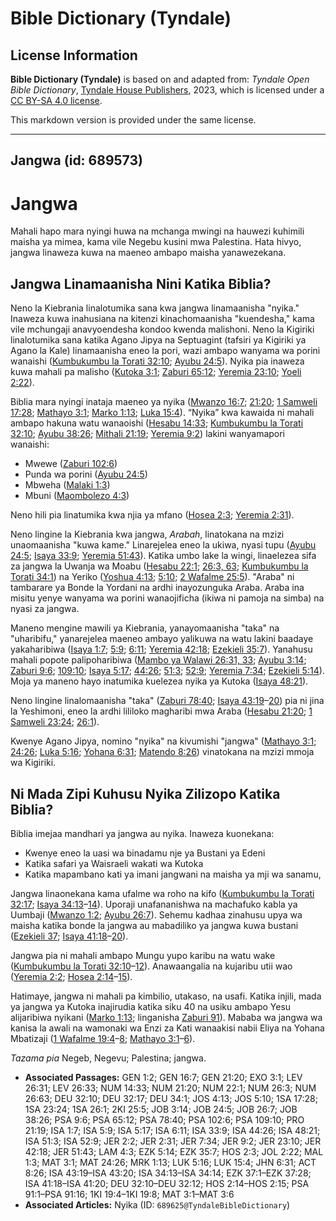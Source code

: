 # Bible Dictionary (Tyndale)

## License Information

**Bible Dictionary (Tyndale)** is based on and adapted from: _Tyndale Open Bible Dictionary_, [Tyndale House Publishers](https://tyndaleopenresources.com/), 2023, which is licensed under a [CC BY-SA 4.0 license](https://creativecommons.org/licenses/by-sa/4.0/legalcode.en).

This markdown version is provided under the same license.



--------------------------------

## Jangwa (id: 689573)

Jangwa
======

Mahali hapo mara nyingi huwa na mchanga mwingi na hauwezi kuhimili maisha ya mimea, kama vile Negebu kusini mwa Palestina. Hata hivyo, jangwa linaweza kuwa na maeneo ambapo maisha yanawezekana.

Jangwa Linamaanisha Nini Katika Biblia?
---------------------------------------

Neno la Kiebrania linalotumika sana kwa jangwa linamaanisha "nyika." Inaweza kuwa inahusiana na kitenzi kinachomaanisha "kuendesha," kama vile mchungaji anavyoendesha kondoo kwenda malishoni. Neno la Kigiriki linalotumika sana katika Agano Jipya na Septuagint (tafsiri ya Kigiriki ya Agano la Kale) linamaanisha eneo la pori, wazi ambapo wanyama wa porini wanaishi ([Kumbukumbu la Torati 32:10](https://ref.ly/Deut32:10); [Ayubu 24:5](https://ref.ly/Job24:5)). Nyika pia inaweza kuwa mahali pa malisho ([Kutoka 3:1](https://ref.ly/Exod3:1); [Zaburi 65:12](https://ref.ly/Ps65:12); [Yeremia 23:10](https://ref.ly/Jer23:10); [Yoeli 2:22](https://ref.ly/Joel2:22)).

Biblia mara nyingi inataja maeneo ya nyika ([Mwanzo 16:7](https://ref.ly/Gen16:7); [21:20](https://ref.ly/Gen21:20); [1 Samweli 17:28](https://ref.ly/1Sam17:28); [Mathayo 3:1](https://ref.ly/Matt3:1); [Marko 1:13](https://ref.ly/Mark1:13); [Luka 15:4](https://ref.ly/Luke15:4)). “Nyika” kwa kawaida ni mahali ambapo hakuna watu wanaoishi ([Hesabu 14:33](https://ref.ly/Num14:33); [Kumbukumbu la Torati 32:10](https://ref.ly/Deut32:10); [Ayubu 38:26](https://ref.ly/Job38:26); [Mithali 21:19](https://ref.ly/Prov21:19); [Yeremia 9:2](https://ref.ly/Jer9:2)) lakini wanyamapori wanaishi:

* Mwewe ([Zaburi 102:6](https://ref.ly/Ps102:6))
* Punda wa porini ([Ayubu 24:5](https://ref.ly/Job24:5))
* Mbweha ([Malaki 1:3](https://ref.ly/Mal1:3))
* Mbuni ([Maombolezo 4:3](https://ref.ly/Lam4:3))

Neno hili pia linatumika kwa njia ya mfano ([Hosea 2:3](https://ref.ly/Hos2:3); [Yeremia 2:31](https://ref.ly/Jer2:31)).

Neno lingine la Kiebrania kwa jangwa, *Arabah*, linatokana na mzizi unaomaanisha "kuwa kame." Linarejelea eneo la ukiwa, nyasi tupu ([Ayubu 24:5](https://ref.ly/Job24:5); [Isaya 33:9](https://ref.ly/Isa33:9); [Yeremia 51:43](https://ref.ly/Jer51:43)). Katika umbo lake la wingi, linaelezea sifa za jangwa la Uwanja wa Moabu ([Hesabu 22:1](https://ref.ly/Num22:1); [26:3, 63](https://ref.ly/Num26:3,Num26:63); [Kumbukumbu la Torati 34:1](https://ref.ly/Deut34:1)) na Yeriko ([Yoshua 4:13](https://ref.ly/Josh4:13); [5:10](https://ref.ly/Josh5:10); [2 Wafalme 25:5](https://ref.ly/2Kgs25:5)). "Araba" ni tambarare ya Bonde la Yordani na ardhi inayozunguka Araba. Araba ina misitu yenye wanyama wa porini wanaojificha (ikiwa ni pamoja na simba) na nyasi za jangwa.

Maneno mengine mawili ya Kiebrania, yanayomaanisha "taka" na "uharibifu," yanarejelea maeneo ambayo yalikuwa na watu lakini baadaye yakaharibiwa ([Isaya 1:7](https://ref.ly/Isa1:7); [5:9](https://ref.ly/Isa5:9); [6:11](https://ref.ly/Isa6:11); [Yeremia 42:18](https://ref.ly/Jer42:18); [Ezekieli 35:7](https://ref.ly/Ezek35:7)). Yanahusu mahali popote palipoharibiwa ([Mambo ya Walawi 26:31, 33](https://ref.ly/Lev26:31,Lev26:33); [Ayubu 3:14](https://ref.ly/Job3:14); [Zaburi 9:6](https://ref.ly/Ps9:6); [109:10](https://ref.ly/Ps109:10); [Isaya 5:17](https://ref.ly/Isa5:17); [44:26](https://ref.ly/Isa44:26); [51:3](https://ref.ly/Isa51:3); [52:9](https://ref.ly/Isa52:9); [Yeremia 7:34](https://ref.ly/Jer7:34); [Ezekieli 5:14](https://ref.ly/Ezek5:14)). Moja ya maneno hayo inatumika kuelezea nyika ya Kutoka ([Isaya 48:21](https://ref.ly/Isa48:21)).

Neno lingine linalomaanisha "taka" ([Zaburi 78:40](https://ref.ly/Ps78:40); [Isaya 43:19](https://ref.ly/Isa43:19-Isa43:20)–[20](https://ref.ly/Isa43:19-Isa43:20)) pia ni jina la Yeshimoni, eneo la ardhi lililoko magharibi mwa Araba ([Hesabu 21:20](https://ref.ly/Num21:20); [1 Samweli 23:24](https://ref.ly/1Sam23:24); [26:1](https://ref.ly/1Sam26:1)).

Kwenye Agano Jipya, nomino "nyika" na kivumishi "jangwa" ([Mathayo 3:1](https://ref.ly/Matt3:1); [24:26](https://ref.ly/Matt24:26); [Luka 5:16](https://ref.ly/Luke5:16); [Yohana 6:31](https://ref.ly/John6:31); [Matendo 8:26](https://ref.ly/Acts8:26)) vinatokana na mzizi mmoja wa Kigiriki.

Ni Mada Zipi Kuhusu Nyika Zilizopo Katika Biblia?
-------------------------------------------------

Biblia imejaa mandhari ya jangwa au nyika. Inaweza kuonekana:

* Kwenye eneo la uasi wa binadamu nje ya Bustani ya Edeni
* Katika safari ya Waisraeli wakati wa Kutoka
* Katika mapambano kati ya imani jangwani na maisha ya mji wa sanamu,

Jangwa linaonekana kama ufalme wa roho na kifo ([Kumbukumbu la Torati 32:17](https://ref.ly/Deut32:17); [Isaya 34:13](https://ref.ly/Isa34:13-Isa34:14)–[14](https://ref.ly/Isa34:13-Isa34:14)). Uporaji unafananishwa na machafuko kabla ya Uumbaji ([Mwanzo 1:2](https://ref.ly/Gen1:2); [Ayubu 26:7](https://ref.ly/Job26:7)). Sehemu kadhaa zinahusu upya wa maisha katika bonde la jangwa au mabadiliko ya jangwa kuwa bustani ([Ezekieli 37](https://ref.ly/Ezek37:1-Ezek37:28); [Isaya 41:18](https://ref.ly/Isa41:18-Isa41:20)–[20](https://ref.ly/Isa41:18-Isa41:20)).

Jangwa pia ni mahali ambapo Mungu yupo karibu na watu wake ([Kumbukumbu la Torati 32:10](https://ref.ly/Deut32:10-Deut32:12)–[12](https://ref.ly/Deut32:10-Deut32:12)). Anawaangalia na kujaribu utii wao ([Yeremia 2:2](https://ref.ly/Jer2:2); [Hosea 2:14](https://ref.ly/Hos2:14-Hos2:15)–[15](https://ref.ly/Hos2:14-Hos2:15)).

Hatimaye, jangwa ni mahali pa kimbilio, utakaso, na usafi. Katika injili, mada ya jangwa ya Kutoka inajirudia katika siku 40 na usiku ambapo Yesu alijaribiwa nyikani ([Marko 1:13](https://ref.ly/Mark1:13); linganisha [Zaburi 91](https://ref.ly/Ps91:1-Ps91:16)). Mababa wa jangwa wa kanisa la awali na wamonaki wa Enzi za Kati wanaakisi nabii Eliya na Yohana Mbatizaji ([1 Wafalme 19:4](https://ref.ly/1Kgs19:4-1Kgs19:8)–[8](https://ref.ly/1Kgs19:4-1Kgs19:8); [Mathayo 3:1](https://ref.ly/Matt3:1-Matt3:6)–[6](https://ref.ly/Matt3:1-Matt3:6)).

*Tazama pia* Negeb, Negevu; Palestina; jangwa.

* **Associated Passages:** GEN 1:2; GEN 16:7; GEN 21:20; EXO 3:1; LEV 26:31; LEV 26:33; NUM 14:33; NUM 21:20; NUM 22:1; NUM 26:3; NUM 26:63; DEU 32:10; DEU 32:17; DEU 34:1; JOS 4:13; JOS 5:10; 1SA 17:28; 1SA 23:24; 1SA 26:1; 2KI 25:5; JOB 3:14; JOB 24:5; JOB 26:7; JOB 38:26; PSA 9:6; PSA 65:12; PSA 78:40; PSA 102:6; PSA 109:10; PRO 21:19; ISA 1:7; ISA 5:9; ISA 5:17; ISA 6:11; ISA 33:9; ISA 44:26; ISA 48:21; ISA 51:3; ISA 52:9; JER 2:2; JER 2:31; JER 7:34; JER 9:2; JER 23:10; JER 42:18; JER 51:43; LAM 4:3; EZK 5:14; EZK 35:7; HOS 2:3; JOL 2:22; MAL 1:3; MAT 3:1; MAT 24:26; MRK 1:13; LUK 5:16; LUK 15:4; JHN 6:31; ACT 8:26; ISA 43:19–ISA 43:20; ISA 34:13–ISA 34:14; EZK 37:1–EZK 37:28; ISA 41:18–ISA 41:20; DEU 32:10–DEU 32:12; HOS 2:14–HOS 2:15; PSA 91:1–PSA 91:16; 1KI 19:4–1KI 19:8; MAT 3:1–MAT 3:6
* **Associated Articles:** Nyika (ID: `689625@TyndaleBibleDictionary`)


